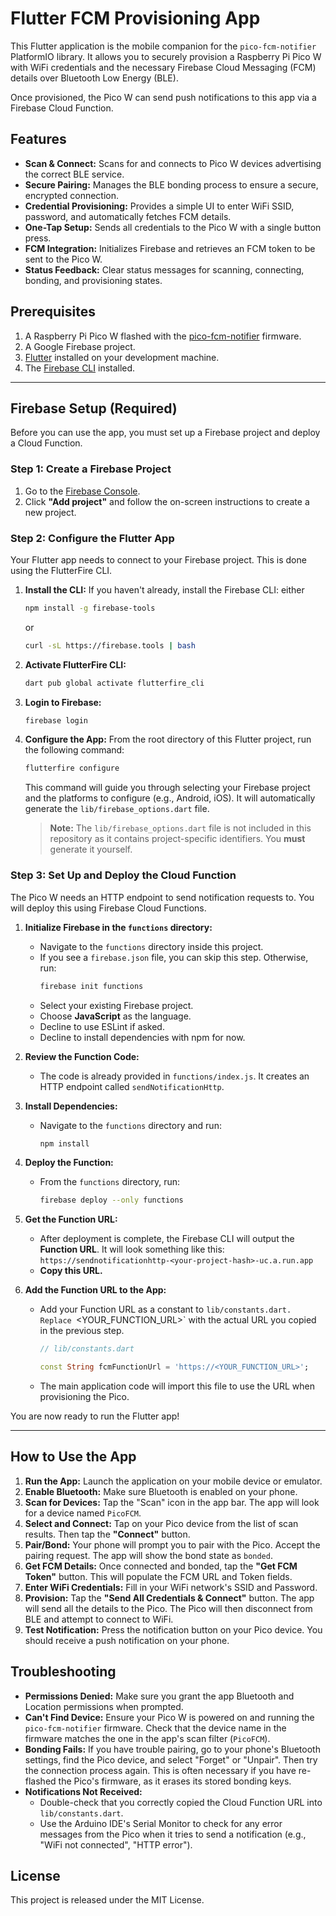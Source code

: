 # Flutter FCM Provisioning App

This Flutter application is the mobile companion for the `pico-fcm-notifier` PlatformIO library. It allows you to securely provision a Raspberry Pi Pico W with WiFi credentials and the necessary Firebase Cloud Messaging (FCM) details over Bluetooth Low Energy (BLE).

Once provisioned, the Pico W can send push notifications to this app via a Firebase Cloud Function.

## Features

- **Scan & Connect:** Scans for and connects to Pico W devices advertising the correct BLE service.
- **Secure Pairing:** Manages the BLE bonding process to ensure a secure, encrypted connection.
- **Credential Provisioning:** Provides a simple UI to enter WiFi SSID, password, and automatically fetches FCM details.
- **One-Tap Setup:** Sends all credentials to the Pico W with a single button press.
- **FCM Integration:** Initializes Firebase and retrieves an FCM token to be sent to the Pico W.
- **Status Feedback:** Clear status messages for scanning, connecting, bonding, and provisioning states.

## Prerequisites

1.  A Raspberry Pi Pico W flashed with the [pico-fcm-notifier](https://github.com/IoT-gamer/pico-fcm-notifier) firmware.
2.  A Google Firebase project.
3.  [Flutter](https://docs.flutter.dev/get-started/install) installed on your development machine.
4.  The [Firebase CLI](https://firebase.google.com/docs/cli#setup_update_cli) installed.

---

## Firebase Setup (Required)

Before you can use the app, you must set up a Firebase project and deploy a Cloud Function.

### Step 1: Create a Firebase Project

1.  Go to the [Firebase Console](https://console.firebase.google.com/).
2.  Click **"Add project"** and follow the on-screen instructions to create a new project.

### Step 2: Configure the Flutter App

Your Flutter app needs to connect to your Firebase project. This is done using the FlutterFire CLI.

1.  **Install the CLI:** If you haven't already, install the Firebase CLI:
    either
    ```bash
    npm install -g firebase-tools
    ```
    or
    ```bash
    curl -sL https://firebase.tools | bash
    ```

2.  **Activate FlutterFire CLI:**
    ```bash
    dart pub global activate flutterfire_cli
    ```

3.  **Login to Firebase:**
    ```bash
    firebase login
    ```

4.  **Configure the App:** From the root directory of this Flutter project, run the following command:
    ```bash
    flutterfire configure
    ```
    This command will guide you through selecting your Firebase project and the platforms to configure (e.g., Android, iOS). It will automatically generate the `lib/firebase_options.dart` file.

    > **Note:** The `lib/firebase_options.dart` file is not included in this repository as it contains project-specific identifiers. You **must** generate it yourself.

### Step 3: Set Up and Deploy the Cloud Function

The Pico W needs an HTTP endpoint to send notification requests to. You will deploy this using Firebase Cloud Functions.

1.  **Initialize Firebase in the `functions` directory:**
    - Navigate to the `functions` directory inside this project.
    - If you see a `firebase.json` file, you can skip this step. Otherwise, run:
      ```bash
      firebase init functions
      ```
    - Select your existing Firebase project.
    - Choose **JavaScript** as the language.
    - Decline to use ESLint if asked.
    - Decline to install dependencies with npm for now.

2.  **Review the Function Code:**
    - The code is already provided in `functions/index.js`. It creates an HTTP endpoint called `sendNotificationHttp`.

3.  **Install Dependencies:**
    - Navigate to the `functions` directory and run:
      ```bash
      npm install
      ```

4.  **Deploy the Function:**
    - From the `functions` directory, run:
      ```bash
      firebase deploy --only functions
      ```

5.  **Get the Function URL:**
    - After deployment is complete, the Firebase CLI will output the **Function URL**. It will look something like this:
      `https://sendnotificationhttp-<your-project-hash>-uc.a.run.app`
    - **Copy this URL.**

6.  **Add the Function URL to the App:**
    - Add your Function URL as a constant to `lib/constants.dart. Replace `<YOUR_FUNCTION_URL>` with the actual URL you copied in the previous step.
      ```dart
      // lib/constants.dart

      const String fcmFunctionUrl = 'https://<YOUR_FUNCTION_URL>';
      ```
    - The main application code will import this file to use the URL when provisioning the Pico.

You are now ready to run the Flutter app!

---

## How to Use the App

1.  **Run the App:** Launch the application on your mobile device or emulator.
2.  **Enable Bluetooth:** Make sure Bluetooth is enabled on your phone.
3.  **Scan for Devices:** Tap the "Scan" icon in the app bar. The app will look for a device named `PicoFCM`.
4.  **Select and Connect:** Tap on your Pico device from the list of scan results. Then tap the **"Connect"** button.
5.  **Pair/Bond:** Your phone will prompt you to pair with the Pico. Accept the pairing request. The app will show the bond state as `bonded`.
6.  **Get FCM Details:** Once connected and bonded, tap the **"Get FCM Token"** button. This will populate the FCM URL and Token fields.
7.  **Enter WiFi Credentials:** Fill in your WiFi network's SSID and Password.
8.  **Provision:** Tap the **"Send All Credentials & Connect"** button. The app will send all the details to the Pico. The Pico will then disconnect from BLE and attempt to connect to WiFi.
9.  **Test Notification:** Press the notification button on your Pico device. You should receive a push notification on your phone.

## Troubleshooting

- **Permissions Denied:** Make sure you grant the app Bluetooth and Location permissions when prompted.
- **Can't Find Device:** Ensure your Pico W is powered on and running the `pico-fcm-notifier` firmware. Check that the device name in the firmware matches the one in the app's scan filter (`PicoFCM`).
- **Bonding Fails:** If you have trouble pairing, go to your phone's Bluetooth settings, find the Pico device, and select "Forget" or "Unpair". Then try the connection process again. This is often necessary if you have re-flashed the Pico's firmware, as it erases its stored bonding keys.
- **Notifications Not Received:**
    - Double-check that you correctly copied the Cloud Function URL into `lib/constants.dart`.
    - Use the Arduino IDE's Serial Monitor to check for any error messages from the Pico when it tries to send a notification (e.g., "WiFi not connected", "HTTP error").

## License

This project is released under the MIT License.
